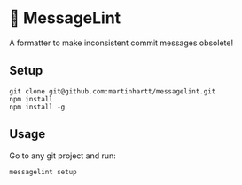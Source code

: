 # 🌟 MessageLint

A formatter to make inconsistent commit messages obsolete!

## Setup

```
git clone git@github.com:martinhartt/messagelint.git
npm install
npm install -g
```

## Usage

Go to any git project and run:

```
messagelint setup
```
